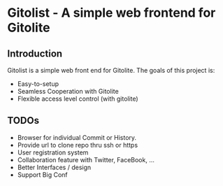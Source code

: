 # Gitolist - A simple web frontend for Gitolite

## Introduction
Gitolist is a simple web front end for Gitolite. The goals of this project is:

* Easy-to-setup
* Seamless Cooperation with Gitolite
* Flexible access level control (with gitolite)

## TODOs

* Browser for individual Commit or History.
* Provide url to clone repo thru ssh or https
* User registration system
* Collaboration feature with Twitter, FaceBook, ...
* Better Interfaces / design
* Support Big Conf
